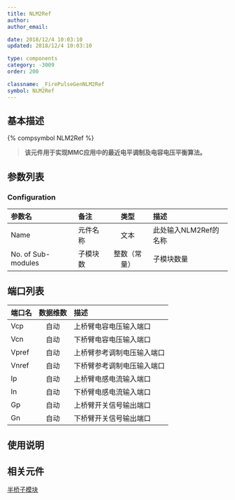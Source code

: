 ```yaml
---
title: NLM2Ref
author: 
author_email:

date: 2018/12/4 10:03:10
updated: 2018/12/4 10:03:10

type: components
category: -3009
order: 200

classname: _FirePulseGenNLM2Ref
symbol: NLM2Ref
---
```

## 基本描述
{% compsymbol NLM2Ref %}

> **该元件用于实现MMC应用中的最近电平调制及电容电压平衡算法。**

## 参数列表
### Configuration
| 参数名 | 备注 | 类型 | 描述 |
| :--- | :--- | :--: | :--- |
| Name | 元件名称 | 文本 | 此处输入NLM2Ref的名称 |
| No. of Sub-modules | 子模块数 | 整数（常量） | 子模块数量 |


## 端口列表

| 端口名 | 数据维数 | 描述 |
| :--- | :--:  | :--- |
| Vcp | 自动 |上桥臂电容电压输入端口 |
| Vcn | 自动 |下桥臂电容电压输入端口 |
| Vpref | 自动 |上桥臂参考调制电压输入端口 |
| Vnref | 自动 |下桥臂参考调制电压输入端口 |
| Ip | 自动 |上桥臂电感电流输入端口 |
| In | 自动 |下桥臂电感电流输入端口 |
| Gp | 自动 |上桥臂开关信号输出端口 |
| Gn | 自动 |下桥臂开关信号输出端口 |

## 使用说明



## 相关元件

[半桥子模块](comp_MultiHalfBridgeModule.md)
